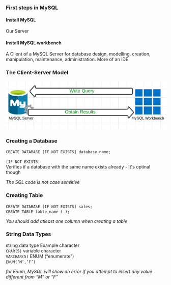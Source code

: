 ### First steps in MySQL  
#### Install MySQL
Our Server  
#### Install MySQL workbench
A Client of a MySQL Server for database design, modelling, creation, manipulation, maintenance, administration. More of an IDE
### The Client-Server Model  
![query_arch](img/client_server.png)  
### Creating a Database  

```
CREATE DATABASE [IF NOT EXISTS] database_name;
```  
```[IF NOT EXISTS]```  
Verifies if a database with the same name exists already - It's optinal though  

*The SQL code is not case sensitive*  

### Creating Table
```
CREATE DATABASE [IF NOT EXISTS] sales;
CREATE TABLE table_name ( );
```
*You should add atleast one column when creating a table*  

### String Data Types
string data type
Example
character  
`CHAR(5)`
variable character  
`VARCHAR(5)`
ENUM (“enumerate”)  
`ENUM(‘M’,’F’)`

*for Enum, MySQL will show an error if you attempt to insert any value different from “M” or “F”*